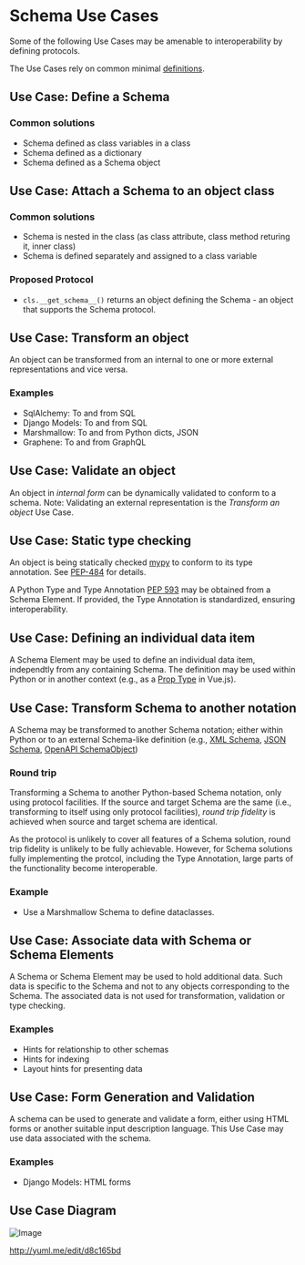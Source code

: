 # Schema Use Cases 

Some of the following Use Cases may be amenable to interoperability by defining protocols.

The Use Cases rely on common minimal [definitions](definitions.md). 

## Use Case: Define a Schema 

### Common solutions

* Schema defined as class variables in a class
* Schema defined as a dictionary
* Schema defined as a Schema object

## Use Case: Attach a Schema to an object class 

### Common solutions
* Schema is nested in the class (as class attribute, class method returing it, inner class)
* Schema is defined separately and assigned to a class variable

### Proposed Protocol

* `cls.__get_schema__()` returns an object defining the Schema - an object that supports the Schema protocol.

## Use Case: Transform an object

An object can be transformed from an internal to one or more external representations and vice versa.

### Examples

* SqlAlchemy: To and from SQL
* Django Models: To and from SQL
* Marshmallow: To and from Python dicts, JSON
* Graphene: To and from GraphQL 

## Use Case: Validate an object

An object in _internal form_ can be dynamically validated to conform to a schema. Note: Validating an external representation is the _Transform an object_ Use Case. 

## Use Case: Static type checking

An object is being statically checked [mypy](http://mypy-lang.org/) to conform to its type annotation. See [PEP-484](https://www.python.org/dev/peps/pep-0484) for details. 

A Python Type and Type Annotation [PEP 593](https://www.python.org/dev/peps/pep-0593) may be obtained from a Schema Element. If provided, the Type Annotation is standardized, ensuring interoperability. 

## Use Case: Defining an individual data item

A Schema Element may be used to define an individual data item, independtly from any containing Schema. The definition may be used within Python or in another context (e.g., as a [Prop Type](https://vuejs.org/v2/guide/components-props.html#Prop-Types) in Vue.js). 

## Use Case: Transform Schema to another notation

A Schema may be transformed to another Schema notation; either within Python or to an external Schema-like definition (e.g., [XML Schema](https://en.wikipedia.org/wiki/XML_Schema_(W3C)), [JSON Schema](https://json-schema.org/), [OpenAPI SchemaObject](https://github.com/OAI/OpenAPI-Specification/blob/master/versions/3.0.2.md#schemaObject)) 

### Round trip

Transforming a Schema to another Python-based Schema notation, only using protocol facilities. If the source and target Schema are the same (i.e., transforming to itself using only protocol facilities), *round trip fidelity* is achieved when source and target schema are identical. 

As the protocol is unlikely to cover all features of a Schema solution, round trip fidelity is unlikely to be fully achievable. However, for Schema solutions fully implementing the protcol, including the Type Annotation, large parts of the functionality become interoperable.

### Example

- Use a Marshmallow Schema to define dataclasses. 

## Use Case: Associate data with Schema or Schema Elements

A Schema or Schema Element may be used to hold additional data. Such data is specific to the Schema and not to any objects corresponding to the Schema. The associated data is not used for transformation,  validation or type checking. 

### Examples
- Hints for relationship to other schemas
- Hints for indexing
- Layout hints for presenting data

## Use Case: Form Generation and Validation

A schema can be used to generate and validate a form, either using HTML forms or another suitable input description language. This Use Case may use data associated with the schema.  

### Examples

* Django Models: HTML forms

## Use Case Diagram

![Image](https://yuml.me/d8c165bd.png)

http://yuml.me/edit/d8c165bd



